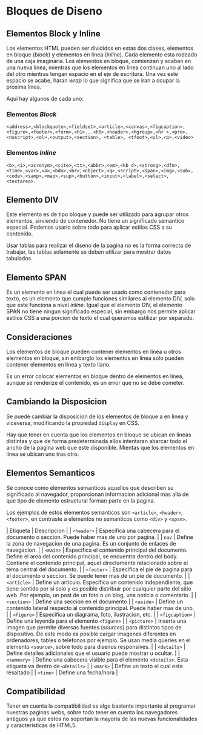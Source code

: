 # Bloques de Diseno 

## Elementos Block y Inline 

Los elementos HTML pueden ser divididos en estas dos clases, elementos en bloque (*block*) y elementos en linea (*inline*). Cada elemento esta rodeado de una caja imaginaria. Los elementos en bloque, comienzan y acaban en una nueva linea, mientras que los elementos en linea continuan uno al lado del otro mientras tengan espacio en el eje de escritura. Una vez este espacio se acabe, haran *wrap* lo que significa que se iran a ocupar la proxima linea. 

Aqui hay algunos de cada uno:

### Elementos *Block*

```
<address>,<blockquote>,<fieldset>,<article>,<canvas>,<figcaption>,<figure>,<footer>,<form>,<h1>...<h6>,<header>,<hgroup>,<hr >,<pre>,<noscript>,<ol>,<output>,<section>, <table>, <tfoot>,<ul>,<p>,<video>  
```

### Elementos *Inline*

```
<b>,<i>,<acronym>,<cite>,<tt>,<abbr>,<em>,<kb d>,<strong>,<dfn>,<time>,<var>,<a>,<bdo>,<br>,<object>,<q>,<script>,<span>,<img>,<sub>,<code>,<samp>,<map>,<sup>,<button>,<input>,<label>,<select>,<textarea>.
```

## Elemento DIV

Este elemento es de tipo bloque y puede ser utilizado para agrupar otros elementos, sirviendo de contenedor. No tiene un significado semantico especial. Podemos usarlo sobre todo para aplicar estilos CSS a su contenido. 

Usar tablas para realizar el diseno de la pagina no es la forma correcta de trabajar, las tablas solamente se deben utilizar para mostrar datos tabulados. 

## Elemento SPAN 

Es un elemento en linea el cual puede ser usado como contenedor para texto, es un elemento que cumple funciones similares al elemento DIV, solo que este funciona a nivel *inline*. Igual que el elemento DIV, el elemento SPAN no tiene ningun significado especial, sin embargo nos permite aplicar estilos CSS a una porcion de texto el cual queramos estilizar por separado. 

## Consideraciones 

Los elementos de bloque pueden contener elementos en linea u otros elementos en bloque, sin embarglo los elementos en linea solo pueden contener elementos en linea y texto llano. 

Es un error colocar elementos en bloque dentro de elementos en linea, aunque se renderize el contenido, es un error que no se debe cometer. 

## Cambiando la Disposicion 

Se puede cambiar la disposicion de los elementos de bloque a en linea y viceversa, modificando la propiedad `display` en CSS. 

Hay que tener en cuenta que los elementos en bloque se ubican en lineas distintas y que de forma predeterminada ellos intentaran abarcar todo el ancho de la pagina web que este disponible. Mientas que los elementos en linea se ubican uno tras otro. 

## Elementos Semanticos 

Se conoce como elementos semanticos aquellos que describen su significado al navegador, proporcionan informacion adicional mas alla de que tipo de elemento estructural forman parte en la pagina. 

Los ejemplos de estos elementos semanticos son `<article>`, `<header>`, `<footer>`, en contraste a elementos no semanticos como `<div>` y `<span>`.

| Etiqueta | Descripcion |
| `<header>` | Especifica una cabecera para el documento o seccion. Puede haber mas de uno  por pagina. |
| `nav` | Define la zona de navegacion de una pagina. Es un conjunto de enlaces de navegacion. |
| `<main>` | Especifica el contenido principal del documento. Define el area del contenido principal, se encuentra dentro del body. Contiene el contenido principal, aquel directamente relacionado sobre el tema central del documento. |
| `<footer>` | Especifica el pie de pagina para el documento o seccion. Se puede tener mas de un pie de documento. |
| `<article>` | Define un articulo. Especifica un contenido independiente, que tiene sentido por si solo y es posible distribuir por cualquier parte del sitio web. Por ejemplo, un post de un foto o un blog, una noticia o comentario. |
| `<section>` | Define una seccion en el documento |
| `<aside>` | Define un contenido lateral respecto al contenido principal. Puede haber mas de uno. |
| `<figure>` | Especifica un diagrama, foto, ilustracion, etc.  |
| `<figcaption>` | Define una leyenda para el elemento `<figure>` |
| `<picture>` | Inserta una imagen que permite diversas fuentes (*sources*) para distintos tipos de dispositivo. De este modo es posible cargar imagenes diferentes en ordenadores, tables o telefonos por ejemplo. Se usan media queries en el elemento `<source>`, sobre todo para disenos responsives. |
| `<details>` | Define detalles adicionales que el usuario puede mostrar u ocultar. |
| `<summary>` | Define una cabecera visible para el elemento `<details>`. Esta etiqueta va dentro de `<details>` |
| `<mark>` | Define un texto el cual esta resaltado |
| `<time>` | Define una fecha/hora |

## Compatibilidad

Tener en cuenta la compatibilidad es algo bastante importante al programar nuestras paginas webs, sobre todo tener en cuenta los navegadores antiguos ya que estos no soportan la mayoria de las nuevas funcionalidades y caracteristicas de HTML5. 


